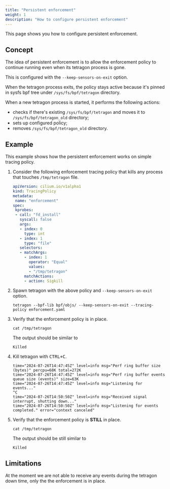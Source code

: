 ```yaml
---
title: "Persistent enforcement"
weight: 1
description: "How to configure persistent enforcement"
---
```


This page shows you how to configure persistent enforcement.

## Concept

The idea of persistent enforcement is to allow the enforcement policy to continue
running even when its tetragon process is gone.

This is configured with the `--keep-sensors-on-exit` option.

When the tetragon process exits, the policy stays active because it's pinned
in sysfs bpf tree under `/sys/fs/bpf/tetragon` directory.

When a new tetragon process is started, it performs the following actions:

- checks if there's existing `/sys/fs/bpf/tetragon` and moves it to
  `/sys/fs/bpf/tetragon_old` directory;
- sets up configured policy;
- removes `/sys/fs/bpf/tetragon_old` directory.

## Example

This example shows how the persistent enforcement works on simple tracing policy.

1. Consider the following enforcement tracing policy that kills any process that touches `/tmp/tetragon` file.

   ```yaml
   apiVersion: cilium.io/v1alpha1
   kind: TracingPolicy
   metadata:
    name: "enforcement"
   spec:
    kprobes:
    - call: "fd_install"
      syscall: false
      args:
      - index: 0
        type: int
      - index: 1
        type: "file"
      selectors:
      - matchArgs:
        - index: 1
          operator: "Equal"
          values:
          - "/tmp/tetragon"
        matchActions:
        - action: Sigkill
   ```

1. Spawn tetragon with the above policy and `--keep-sensors-on-exit` option.

   ```shell
   tetragon --bpf-lib bpf/objs/ --keep-sensors-on-exit --tracing-policy enforcement.yaml
   ```

1. Verify that the enforcement policy is in place.

   ```shell
   cat /tmp/tetragon
   ```

   The output should be similar to

   ```
   Killed
   ```

1. Kill tetragon with <kbd>CTRL+C</kbd>.

   ```
   time="2024-07-26T14:47:45Z" level=info msg="Perf ring buffer size (bytes)" percpu=68K total=272K
   time="2024-07-26T14:47:45Z" level=info msg="Perf ring buffer events queue size (events)" size=63K
   time="2024-07-26T14:47:45Z" level=info msg="Listening for events..."
   ^C
   time="2024-07-26T14:50:50Z" level=info msg="Received signal interrupt, shutting down..."
   time="2024-07-26T14:50:50Z" level=info msg="Listening for events completed." error="context canceled"
   ```

1. Verify that the enforcement policy is **STILL** in place.

   ```shell
   cat /tmp/tetragon
   ```

   The output should be still similar to

   ```
   Killed
   ```

##  Limitations

At the moment we are not able to receive any events during the tetragon down time,
only the the enforcement is in place.
